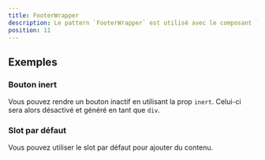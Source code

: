 ```yaml
---
title: FooterWrapper
description: Le pattern `FooterWrapper` est utilisé avec le composant `FooterBtn` pour afficher un pied de page.
position: 11
---
```


<doc-tabs light>

<doc-tab-item label="Utilisation">

<doc-example file="footer-wrapper/usage"></doc-example>

## Exemples

### Bouton inert

Vous pouvez rendre un bouton inactif en utilisant la prop `inert`. Celui-ci sera alors désactivé et généré en tant que `div`.

<doc-example file="footer-wrapper/inert"></doc-example>

### Slot par défaut

Vous pouvez utiliser le slot par défaut pour ajouter du contenu.

<doc-example file="footer-wrapper/slot"></doc-example>

</doc-tab-item>

<doc-tab-item label="API">
<doc-api name="footer-wrapper"></doc-api>
</doc-tab-item>

</doc-tabs>
